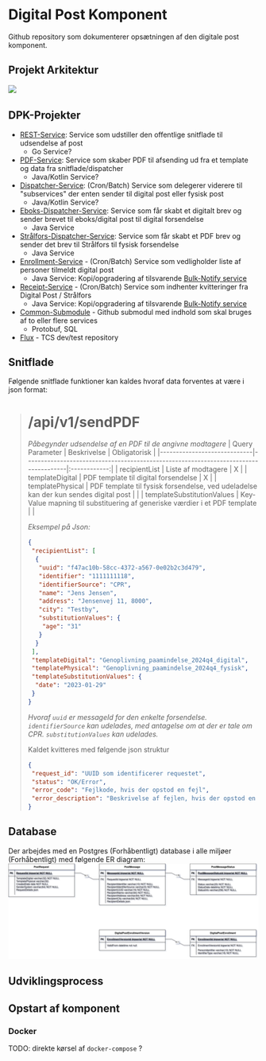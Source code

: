 # Digital Post Komponent
Github repository som dokumenterer opsætningen af den digitale post komponent.

## Projekt Arkitektur
[![](https://mermaid.ink/img/pako:eNqNU8tuwjAQ_BXLp1bCcM-hEjQB2iIVxbk5HEyyIRaJHTmbVhXic_ol_bGaVwkUED45uzOTnZ1kRROTAvUoYyzWkcICPOKrhUJZkKmpkbyZsjIaNMZ6i8kK85nk0iKZhLEm7vRFZGWWqWS2e66b-cLKKr-qQ_ZnIMKAR4SD_VAJzBgjr_7gmTD2tGEsLNRH7LPwVV1JTHKw54zLBNcchdOtXCCCuVnW5CgxuwwcCo4_30Vm7BWwL6b-8O_9x3rQEvGP5eHl8kgE2pqiKAHvcz8WISSgqjvhh4p4ONyIL1HOZQ2P-6FBpzfSahl-GfFInCTJtcKskOmp_y4ZR9GUk65zuuG03N7oja_0_o_H0Uq5Taa93habR2G_Pxm-h9yFaPcpnrvtu4WRHLGqvV4v3blilXPFlofvs5sue5u1kgHt0BJsKVXqfpDVRiCmmEMJMfXcNYVMNgXGNNZrB5UNGv6lE-qhbaBDmyqVCL6Sbv5yV1z_Avo4CNI?type=png)](https://mermaid.live/edit#pako:eNqNU8tuwjAQ_BXLp1bCcM-hEjQB2iIVxbk5HEyyIRaJHTmbVhXic_ol_bGaVwkUED45uzOTnZ1kRROTAvUoYyzWkcICPOKrhUJZkKmpkbyZsjIaNMZ6i8kK85nk0iKZhLEm7vRFZGWWqWS2e66b-cLKKr-qQ_ZnIMKAR4SD_VAJzBgjr_7gmTD2tGEsLNRH7LPwVV1JTHKw54zLBNcchdOtXCCCuVnW5CgxuwwcCo4_30Vm7BWwL6b-8O_9x3rQEvGP5eHl8kgE2pqiKAHvcz8WISSgqjvhh4p4ONyIL1HOZQ2P-6FBpzfSahl-GfFInCTJtcKskOmp_y4ZR9GUk65zuuG03N7oja_0_o_H0Uq5Taa93habR2G_Pxm-h9yFaPcpnrvtu4WRHLGqvV4v3blilXPFlofvs5sue5u1kgHt0BJsKVXqfpDVRiCmmEMJMfXcNYVMNgXGNNZrB5UNGv6lE-qhbaBDmyqVCL6Sbv5yV1z_Avo4CNI)

## DPK-Projekter
- [REST-Service](https://github.com/trifork/dpk-docs): Service som udstiller den offentlige snitflade til udsendelse af post
  - Go Service?
- [PDF-Service](https://github.com/trifork/dpk-docs): Service som skaber PDF til afsending ud fra et template og data fra snitflade/dispatcher
  - Java/Kotlin Service?
- [Dispatcher-Service](https://github.com/trifork/dpk-docs): (Cron/Batch) Service som delegerer viderere til "subservices" der enten sender til digital post eller fysisk post
  - Java/Kotlin Service? 
- [Eboks-Dispatcher-Service](https://github.com/trifork/dpk-docs): Service som får skabt et digitalt brev og sender brevet til eboks/digital post til digital forsendelse
  - Java Service 
- [Strålfors-Dispatcher-Service](https://github.com/trifork/dpk-docs): Service som får skabt et PDF brev og sender det brev til Strålfors til fysisk forsendelse
  - Java Service
- [Enrollment-Service](https://github.com/trifork/dpk-docs) - (Cron/Batch) Service som vedligholder liste af personer tilmeldt digital post
  - Java Service: Kopi/opgradering af tilsvarende [Bulk-Notify service](https://github.com/trifork/bulk-notification/tree/master/poll-eboks-enrollment-lists)
- [Receipt-Service](https://github.com/trifork/dpk-docs) - (Cron/Batch) Service som indhenter kvitteringer fra Digital Post / Strålfors
  - Java Service: Kopi/opgradering af tilsvarende [Bulk-Notify service](https://github.com/trifork/bulk-notification/tree/master/poll-eboks-acknowledgements)
- [Common-Submodule](https://github.com/trifork/dpk-docs) - Github submodul med indhold som skal bruges af to eller flere services
  - Protobuf, SQL
- [Flux](https://github.com/trifork/dpk-docs) - TCS dev/test repository

## Snitflade
Følgende snitflade funktioner kan kaldes hvoraf data forventes at være i json format:

> # /api/v1/sendPDF
>
> *Påbegynder udsendelse af en PDF til de angivne modtagere*
> | Query Parameter             | Beskrivelse                                                                         | Obligatorisk |
> |-----------------------------|-------------------------------------------------------------------------------------|:------------:|
> | recipientList               | Liste af modtagere                                                                  | X            |
> | templateDigital             | PDF template til digital forsendelse                                                | X            |
> | templatePhysical            | PDF template til fysisk forsendelse, ved udeladelse kan der kun sendes digital post |              |
> | templateSubstitutionValues  | Key-Value mapning til substituering af generiske værdier i et PDF template          |              |
>
> *Eksempel på Json:*
> ```json
> {
>  "recipientList": [
>   {
>    "uuid": "f47ac10b-58cc-4372-a567-0e02b2c3d479",
>    "identifier": "1111111118",
>    "identifierSource": "CPR",
>    "name": "Jens Jensen",
>    "address": "Jensenvej 11, 8000",
>    "city": "Testby",
>    "substitutionValues": {
>     "age": "31"    
>    }
>   }
>  ],
>  "templateDigital": "Genoplivning_paamindelse_2024q4_digital",
>  "templatePhysical": "Genoplivning_paamindelse_2024q4_fysisk",
>  "templateSubstitutionValues": {
>   "date": "2023-01-29"    
>  } 
> }
> ```
> *Hvoraf `uuid` er messageId for den enkelte forsendelse. `identifierSource` kan udelades, med antagelse om at der er tale om CPR. `substitutionValues` kan udelades.*
>
> Kaldet kvitteres med følgende json struktur
> ```json
> {
>  "request_id": "UUID som identificerer requestet",
>  "status": "OK/Error",
>  "error_code": "Fejlkode, hvis der opstod en fejl",
>  "error_description": "Beskrivelse af fejlen, hvis der opstod en fejl"
> }
> ```

## Database
Der arbejdes med en Postgres (Forhåbentligt) database i alle miljøer (Forhåbentligt) med følgende ER diagram:
![dpk_db.png not found!](assets/dpk_db.png "ER Diagram")

## Udviklingsprocess

## Opstart af komponent
### Docker
TODO: direkte kørsel af `docker-compose` ?
